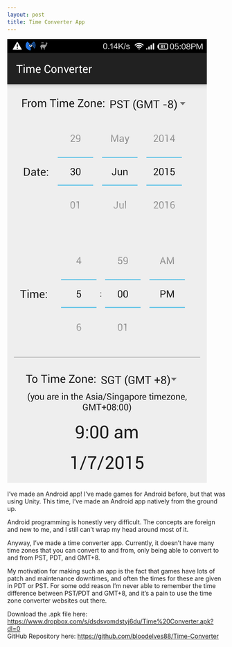 ```yaml
---
layout: post
title: Time Converter App
---
```


![alt text](/posts/apps/images/timeConverter.png "Time Converter Interface")

I’ve made an Android app! I’ve made games for Android before, but that was using Unity. This time, I’ve made an Android app natively from the ground up.

Android programming is honestly very difficult. The concepts are foreign and new to me, and I still can’t wrap my head around most of it.

Anyway, I’ve made a time converter app. Currently, it doesn’t have many time zones that you can convert to and from, only being able to convert to and from PST, PDT, and GMT+8.

My motivation for making such an app is the fact that games have lots of patch and maintenance downtimes, and often the times for these are given in PDT or PST. For some odd reason I’m never able to remember the time difference between PST/PDT and GMT+8, and it’s a pain to use the time zone converter websites out there.

Download the .apk file here: <https://www.dropbox.com/s/dsdsvomdstyj6du/Time%20Converter.apk?dl=0>\
GitHub Repository here: <https://github.com/bloodelves88/Time-Converter>